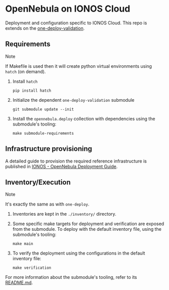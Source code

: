 # OpenNebula on IONOS Cloud

Deployment and configuration specific to IONOS Cloud. This repo is extends on the [one-deploy-validation](https://github.com/OpenNebula/one-deploy-validation).

## Requirements

> [!NOTE]
> If Makefile is used then it will create python virtual environments using `hatch` (on demand).

1. Install `hatch`

   ```shell
   pip install hatch
   ```

1. Initialize the dependent `one-deploy-validation` submodule

   ```shell
   git submodule update --init
   ```

1. Install the `opennebula.deploy` collection with dependencies using the submodule's tooling:

   ```shell
   make submodule-requirements
   ```

## Infrastructure provisioning

A detailed guide to provision the required reference infrastructure is published in [IONOS - OpenNebula Deployment Guide](https://docs.google.com/document/d/e/2PACX-1vR7fsXGSXHoKeeFGbM92KLCNDqa0PFOQEQL1iDwYsMct6lIAbAll46kJ4V33CdBcuic80ax-84mynqC/pub).

## Inventory/Execution

> [!NOTE]
> It's exactly the same as with `one-deploy`.

1. Inventories are kept in the `./inventory/` directory.

1. Some specific make targets for deployment and verification are exposed from the submodule. To deploy with the default inventory file, using the submodule's tooling:

   ```shell
   make main
   ```

1. To verify the deployment using the configurations in the default inventory file:

   ```shell
   make verification
   ```

For more information about the submodule's tooling, refer to its [README.md](https://github.com/OpenNebula/one-deploy-validation/blob/master/README.md).

